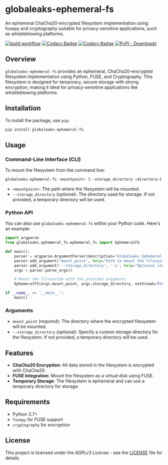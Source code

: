 # globaleaks-ephemeral-fs
An ephemeral ChaCha20-encrypted filesystem implementation using fusepy and cryptography suitable for privacy-sensitive applications, such as whistleblowing platforms.

[![build workflow](https://github.com/globaleaks/globaleaks-ephemeral-fs/actions/workflows/test.yml/badge.svg?branch=main)](https://github.com/globaleaks/globaleaks-whistleblowing-ephemeral-fs/actions/workflows/test.yml?query=branch%3Amain) [![Codacy Badge](https://app.codacy.com/project/badge/Coverage/f75ab1598a5d43fd9dc6efba8ceb806f)](https://app.codacy.com/gh/globaleaks/globaleaks-ephemeral-fs/dashboard) [![Codacy Badge](https://app.codacy.com/project/badge/Grade/f75ab1598a5d43fd9dc6efba8ceb806f)](https://app.codacy.com/gh/globaleaks/globaleaks-ephemeral-fs/dashboard) [![PyPI - Downloads](https://img.shields.io/pypi/dm/globaleaks-ephemeral-fs)](https://pypi.org/project/globaleaks-ephemeral-fs/)

## Overview
`globaleaks-ephemeral-fs` provides an ephemeral, ChaCha20-encrypted filesystem implementation using Python, FUSE, and Cryptography. This filesystem is designed for temporary, secure storage with strong encryption, making it ideal for privacy-sensitive applications like whistleblowing platforms.

## Installation

To install the package, use `pip`:

```bash
pip install globaleaks-ephemeral-fs
```

## Usage

### Command-Line Interface (CLI)

To mount the filesystem from the command line:

```bash
globaleaks-ephemeral-fs <mountpoint> [--storage_directory <directory>]
```

- `<mountpoint>`: The path where the filesystem will be mounted.
- `--storage_directory` (optional): The directory used for storage. If not provided, a temporary directory will be used.

### Python API

You can also use `globaleaks-ephemeral-fs` within your Python code. Here's an example:

```python
import argparse
from globaleaks_ephemeral_fs.ephemeral_fs import EphemeralFS

def main():
    parser = argparse.ArgumentParser(description="Globaleaks Ephemeral FS")
    parser.add_argument('mount_point', help="Path to mount the filesystem")
    parser.add_argument('--storage_directory', '-s', help="Optional storage directory. Defaults to a temporary directory.")
    args = parser.parse_args()

    # Mount the filesystem with the provided arguments
    EphemeralFS(args.mount_point, args.storage_directory, nothreads=True, foreground=True)

if __name__ == '__main__':
    main()
```

### Arguments

- `mount_point` (required): The directory where the encrypted filesystem will be mounted.
- `--storage_directory` (optional): Specify a custom storage directory for the filesystem. If not provided, a temporary directory will be used.

## Features

- **ChaCha20 Encryption**: All data stored in the filesystem is encrypted with ChaCha20.
- **FUSE Integration**: Mount the filesystem as a virtual disk using FUSE.
- **Temporary Storage**: The filesystem is ephemeral and can use a temporary directory for storage.

## Requirements

- Python 3.7+
- `fusepy` for FUSE support
- `cryptography` for encryption

## License

This project is licensed under the AGPLv3 License - see the [LICENSE](LICENSE) file for details.
